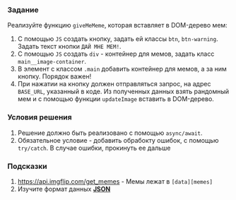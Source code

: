 ### Задание

Реализуйте функцию `giveMeMeme`, которая вставляет в DOM-дерево мем:

1. С помощью `JS` создать кнопку, задать ей классы `btn`, `btn-warning`. Задать текст кнопки `ДАЙ МНЕ МЕМ!`. 
2. С помощью `JS` создать `div` - контейнер для мемов, задать класс `main__image-container`.
3. В элемент с классом `.main` добавить контейнер для мемов, а за ним кнопку. Порядок важен!
3. При нажатии на кнопку должен отправляться запрос, на адрес `BASE_URL`, указанный в коде. Из полученных данных взять рандомный мем и с помощью функции `updateImage` вставить в DOM-дерево.

### Условия решения

1. Решение должно быть реализовано с помощью `async/await`.
2. Обязательное условие - добавить обрабокту ошибок, с помощью `try/catch`. В случае ошибки, прокинуть ее дальше

### Подсказки

1. https://api.imgflip.com/get_memes - Мемы лежат в `[data][memes]`
2. Изучите формат
   данных **[JSON](https://developer.mozilla.org/ru/docs/Learn/JavaScript/Objects/JSON)**